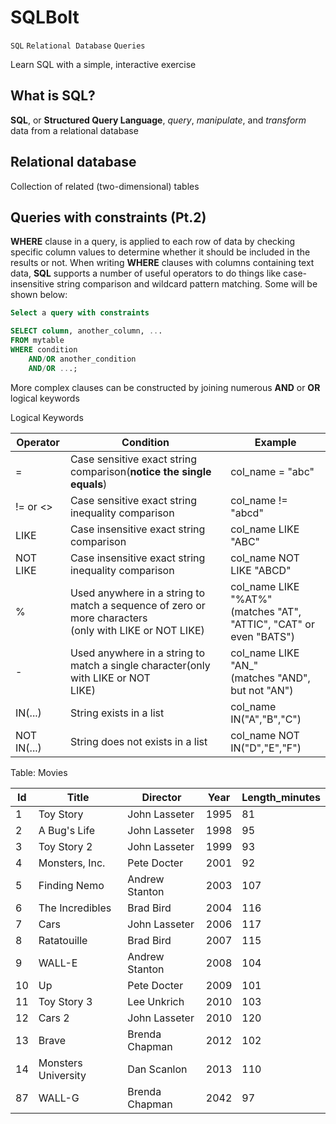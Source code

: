 # SQLBolt

`SQL` `Relational Database` `Queries`

Learn SQL with a simple, interactive exercise

## What is SQL?

**SQL**, or **Structured Query Language**, _query_, _manipulate_, and _transform_ data from a relational database

## Relational database

Collection of related (two-dimensional) tables

## Queries with constraints (Pt.2)

**WHERE** clause in a query, is applied to each row of data by checking specific column values to determine whether it should be included in the results or not.
When writing **WHERE** clauses with columns containing text data, **SQL** supports a number of useful operators to do things like case-insensitive string comparison and wildcard pattern matching. Some will be shown below:

```sql
Select a query with constraints

SELECT column, another_column, ...
FROM mytable
WHERE condition
	AND/OR another_condition
	AND/OR ...;
```

More complex clauses can be constructed by joining numerous **AND** or **OR** logical keywords

Logical Keywords

| **Operator** 	| **Condition**                                                                                            	| **Example**                                                              	|
|--------------	|----------------------------------------------------------------------------------------------------------	|--------------------------------------------------------------------------	|
|       =      	| Case sensitive exact string comparison(**notice the single equals**)                                     	| col_name = "abc"                                                         	|
|   != or <>   	| Case sensitive exact string inequality comparison                                                        	| col_name != "abcd"                                                       	|
|     LIKE     	| Case insensitive exact string comparison                                                                 	| col_name LIKE "ABC"                                                      	|
|   NOT LIKE   	| Case insensitive exact string inequality comparison                                                      	| col_name NOT LIKE "ABCD"                                                 	|
|       %      	| Used anywhere in a string to match a sequence of zero or more characters<br>(only with LIKE or NOT LIKE) 	| col_name LIKE "%AT%"<br>(matches "AT", "ATTIC", "CAT" or<br>even "BATS") 	|
|       -      	| Used anywhere in a string to match a single character(only with LIKE or NOT<br>LIKE)                     	| col_name LIKE "AN_"<br>(matches "AND", but not "AN")                     	|
|    IN(...)   	| String exists in a list                                                                                  	| col_name IN("A","B","C")                                                 	|
|  NOT IN(...) 	| String does not exists in a list                                                                         	| col_name NOT IN("D","E","F")                                             	|

Table: Movies

| **Id** 	| **Title**           	| **Director**   	| **Year** 	| **Length_minutes** 	|
|--------	|---------------------	|----------------	|----------	|--------------------	|
| 1      	| Toy Story           	| John Lasseter  	| 1995     	| 81                 	|
| 2      	| A Bug's Life        	| John Lasseter  	| 1998     	| 95                 	|
| 3      	| Toy Story 2         	| John Lasseter  	| 1999     	| 93                 	|
| 4      	| Monsters, Inc.      	| Pete Docter    	| 2001     	| 92                 	|
| 5      	| Finding Nemo        	| Andrew Stanton 	| 2003     	| 107                	|
| 6      	| The Incredibles     	| Brad Bird      	| 2004     	| 116                	|
| 7      	| Cars                	| John Lasseter  	| 2006     	| 117                	|
| 8      	| Ratatouille         	| Brad Bird      	| 2007     	| 115                	|
| 9      	| WALL-E              	| Andrew Stanton 	| 2008     	| 104                	|
| 10     	| Up                  	| Pete Docter    	| 2009     	| 101                	|
| 11     	| Toy Story 3         	| Lee Unkrich    	| 2010     	| 103                	|
| 12     	| Cars 2              	| John Lasseter  	| 2010     	| 120                	|
| 13     	| Brave               	| Brenda Chapman 	| 2012     	| 102                	|
| 14     	| Monsters University 	| Dan Scanlon    	| 2013     	| 110                	|
| 87		| WALL-G		| Brenda Chapman	| 2042		| 97			|

